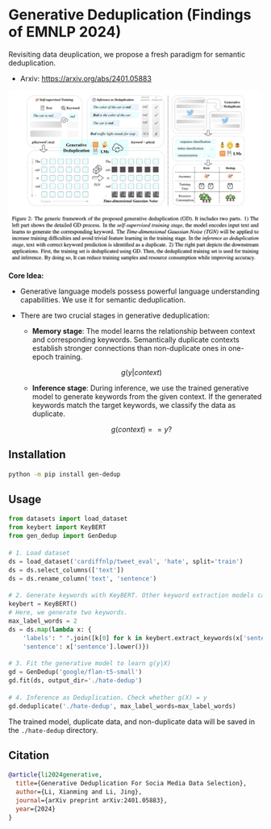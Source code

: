 # Generative Deduplication (Findings of EMNLP 2024)

Revisiting data deuplication, we propose a fresh paradigm for semantic deduplication.

- Arxiv: https://arxiv.org/abs/2401.05883

![](./assets/framework.png)


**Core Idea:**

- Generative language models possess powerful language understanding capabilities. We use it for semantic deduplication.
- There are two crucial stages in generative deduplication:
  - **Memory stage**: The model learns the relationship between context and corresponding keywords. Semantically duplicate contexts establish stronger connections than non-duplicate ones in one-epoch training.

  $$g(y|context)$$
  
  - **Inference stage**: During inference, we use the trained generative model to generate keywords from the given context. If the generated keywords match the target keywords, we classify the data as duplicate.

  $$g(context) == y?$$


## Installation

```bash
python -m pip install gen-dedup
```

## Usage

```python
from datasets import load_dataset
from keybert import KeyBERT
from gen_dedup import GenDedup

# 1. Load dataset
ds = load_dataset('cardiffnlp/tweet_eval', 'hate', split='train')
ds = ds.select_columns(['text'])
ds = ds.rename_column('text', 'sentence')

# 2. Generate keywords with KeyBERT. Other keyword extraction models can also be used.
keybert = KeyBERT()
# Here, we generate two keywords.
max_label_words = 2
ds = ds.map(lambda x: {
    'labels': " ".join([k[0] for k in keybert.extract_keywords(x['sentence'].lower())[:max_label_words]]),
    'sentence': x['sentence'].lower()})

# 3. Fit the generative model to learn g(y|X)
gd = GenDedup('google/flan-t5-small')
gd.fit(ds, output_dir='./hate-dedup')

# 4. Inference as Deduplication. Check whether g(X) = y
gd.deduplicate('./hate-dedup', max_label_words=max_label_words)
```

The trained model, duplicate data, and non-duplicate data will be saved in the `./hate-dedup` directory.


## Citation

```bibtex
@article{li2024generative,
  title={Generative Deduplication For Socia Media Data Selection},
  author={Li, Xianming and Li, Jing},
  journal={arXiv preprint arXiv:2401.05883},
  year={2024}
}
```
